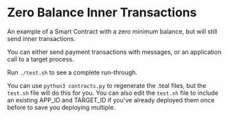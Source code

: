 # Zero Balance Inner Transactions

An example of a Smart Contract with a zero minimum balance, but will still send inner transactions.

You can either send payment transactions with messages, or an application call to a target process.

Run `./test.sh` to see a complete run-through.

You can use `python3 contracts.py` to regenerate the .teal files, but the `test.sh` file will do this for you. You can also edit the `test.sh` file to include an existing APP_ID and TARGET_ID if you've already deployed them once before to save you deploying multiple.
